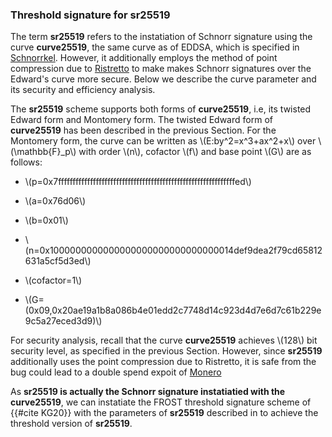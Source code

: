 
### Threshold signature for sr25519


The term **sr25519** refers to the instatiation of Schnorr signature using the curve **curve25519**, the same curve as of EDDSA, which is specified in [Schnorrkel](https://github.com/w3f/schnorrkel). However, it additionally employs the method of point compression due to  [Ristretto](https://ristretto.group) to make makes Schnorr signatures over the Edward's curve more secure. Below we describe the curve parameter and its security and efficiency analysis.

The **sr25519** scheme supports both forms of **curve25519**, i.e, its twisted Edward form and Montomery form. The twisted Edward form of **curve25519** has been described in the previous Section. For the Montomery form, the curve can be written as \\(E:by^2=x^3+ax^2+x\\) over \\(\mathbb{F}_p\\) with order \\(n\\), cofactor \\(f\\) and base point \\(G\\) are as follows:

- \\(p=0x7fffffffffffffffffffffffffffffffffffffffffffffffffffffffffffffed\\)

- \\(a=0x76d06\\)

- \\(b=0x01\\)

- \\(n=0x1000000000000000000000000000000014def9dea2f79cd65812631a5cf5d3ed\\)

- \\(cofactor=1\\)

- \\(G=(0x09,0x20ae19a1b8a086b4e01edd2c7748d14c923d4d7e6d7c61b229e9c5a27eced3d9)\\)

 For security analysis, recall that the curve **curve25519** achieves \\(128\\) bit security level, as specified in the previous Section. However, since **sr25519** additionally uses the point compression due to Ristretto, it is safe from the bug could lead to a double spend expoit of [Monero](./https://www.getmonero.org/2017/05/17/disclosure-of-a-major-bug-in-cryptonote-based-currencies.html)
 
As **sr25519 is actually the Schnorr signature instatiatied with the  curve25519**, we can instatiate the FROST threshold signature scheme of {{#cite KG20}} with the parameters of **sr25519** described in  to achieve the threshold version of **sr25519**.